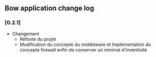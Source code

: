 ## Bow application change log

### [0.2.1]

- Changement
	- Réfonte du projet
	- Modification du concepte du middleware et Implémentation du concepte firewall
	enfin de conserver un minimal d'inventivité